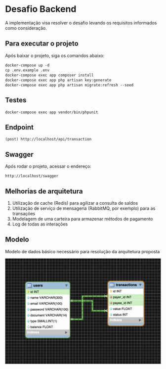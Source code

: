 
# Desafio Backend

A implementação visa resolver o desafio levando os requisitos informados como consideração.

## Para executar o projeto

Após baixar o projeto, siga os comandos abaixo:

```
docker-compose up -d
cp .env.example .env
docker-compose exec app composer install
docker-compose exec app php artisan key:generate
docker-compose exec app php artisan migrate:refresh --seed
```

## Testes

```
docker-compose exec app vendor/bin/phpunit
```

## Endpoint

```
(post) http://localhost/api/transaction
```

## Swagger

Após rodar o projeto, acessar o endereço:

```
http://localhost/swagger
```

## Melhorias de arquitetura

1. Utilização de cache (Redis) para agilizar a consulta de saldos
2. Utilização de serviço de mensageria (RabbitMQ, por exemplo) para as transações
3. Modelagem de uma carteira para armazenar métodos de pagamento
4. Log de todas as interações

## Modelo

Modelo de dados básico necessário para resolução da arquitetura proposta

![alt text](https://github.com/zepaduajr/pp-backend/blob/master/modelo.png?raw=true)